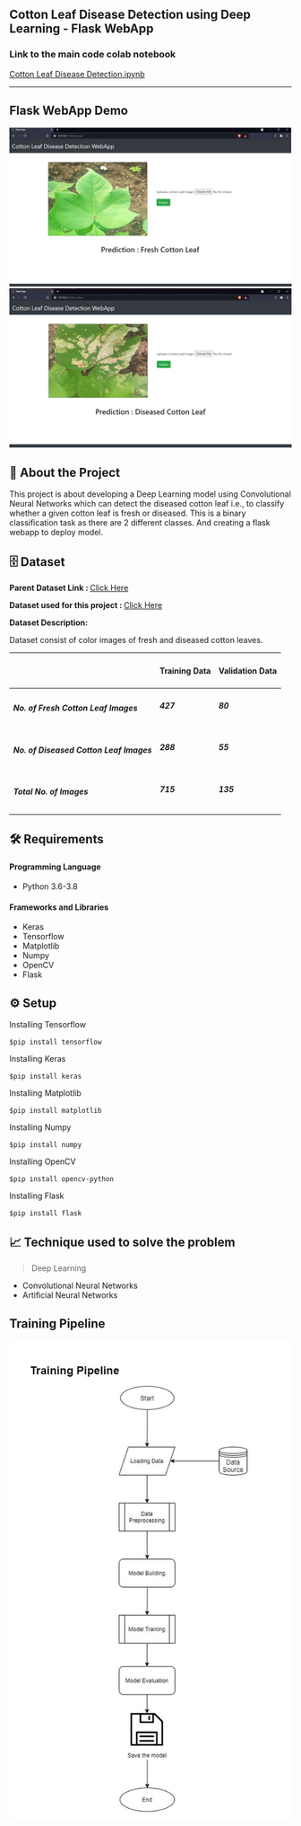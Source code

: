 <h2>Cotton Leaf Disease Detection using Deep Learning - Flask WebApp</h2>


<h3><b>Link to the main code colab notebook</b> </h3>

[Cotton Leaf Disease Detection.ipynb](https://colab.research.google.com/drive/1UgD3vrr7CopI9RxvaBJKp4tqPBS88SgZ#scrollTo=ABICAi0toxoa)
<hr>

<h2>Flask WebApp Demo</h2>
<img src="https://github.com/Hemanthghs/Cotton-Leaf-Disease-Detection-using-Deep-Learning/blob/main/readme_imgs/fresh_pred.png">

<img src="https://github.com/Hemanthghs/Cotton-Leaf-Disease-Detection-using-Deep-Learning/blob/main/readme_imgs/diseased_pred.png">



<h2>📝 About the Project</h2>
This project is about developing a Deep Learning model using Convolutional Neural Networks which can detect the diseased cotton leaf i.e., to classify whether a given cotton leaf is fresh or diseased. This is a binary classification task as there are 2 different classes. And creating a flask webapp to deploy model.


<h2>🗄️<b> Dataset</b></h2>

<b>Parent Dataset Link : </b> [Click Here](https://www.kaggle.com/janmejaybhoi/cotton-disease-dataset)



<b>Dataset used for this project : </b> [Click Here](https://drive.google.com/drive/folders/1He8eQ3raIGrbVvNwhhNK5ELFnoiE3dQk?usp=sharing)


<b>Dataset Description:</b>

Dataset consist of color images of fresh and diseased cotton leaves.

||<h4>Training Data</h4>|<h4>Validation Data</h4>|
|------|------|------|
|<h5>No. of Fresh Cotton Leaf Images</h5>|<h6><b>427</b></h6>|<h6><b>80</b> </h6>    |
|<h5>No. of Diseased Cotton Leaf Images</h5>|<h6><b>288</b></h6>|<h6><b>55</b><h6>|
|<h5>Total No. of Images</h5>|<h6><b>715</b></h6>|<h6><b>135</b></h6>|
  
  <h2>🛠️ Requirements</h2>

  <h4>Programming Language</h4>
  
*   Python 3.6-3.8
  <h4>Frameworks and Libraries</h4>
  
*   Keras
*   Tensorflow
*   Matplotlib 
*   Numpy 
*   OpenCV 
*   Flask
  
  <h2>⚙️ Setup</h2>
  
  Installing Tensorflow
  
    $pip install tensorflow
  
  Installing Keras
  
    $pip install keras
  
  Installing Matplotlib
    
    $pip install matplotlib
  
  Installing Numpy
     
    $pip install numpy
 
  Installing OpenCV
  
    $pip install opencv-python
 
  Installing Flask
  
    $pip install flask
  

  
  <h2>📈 Technique used to solve the problem</h2>
  
  >   Deep Learning
  
  *   Convolutional Neural Networks
  *   Artificial Neural Networks
  
  
 <h2> Training Pipeline</h2>
<img src="https://github.com/Hemanthghs/Cotton-Leaf-Disease-Detection-using-Deep-Learning/blob/main/readme_imgs/training_pipeline.jpg">

